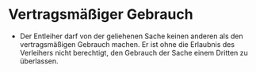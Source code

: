# Vertragsmäßiger Gebrauch

- Der Entleiher darf von der geliehenen Sache keinen anderen als den vertragsmäßigen Gebrauch machen. Er ist ohne die Erlaubnis des Verleihers nicht berechtigt, den Gebrauch der Sache einem Dritten zu überlassen.

